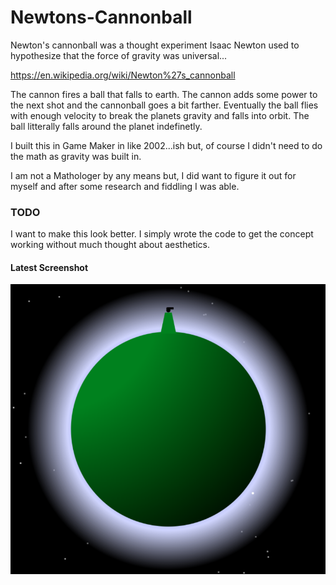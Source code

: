 # Newtons-Cannonball
Newton's cannonball was a thought experiment Isaac Newton used to hypothesize that the force of gravity was universal...

https://en.wikipedia.org/wiki/Newton%27s_cannonball

The cannon fires a ball that falls to earth.
The cannon adds some power to the next shot and the cannonball goes a bit farther.
Eventually the ball flies with enough velocity to break the planets gravity and falls into orbit.
The ball litterally falls around the planet indefinetly.

I built this in Game Maker in like 2002...ish but, of course I didn't need to do the math as gravity was built in.

I am not a Mathologer by any means but, I did want to figure it out for myself and after some research and fiddling I was able.

### TODO

I want to make this look better. I simply wrote the code to get the concept working without much thought about aesthetics.

#### Latest Screenshot

![alt text](https://github.com/061375/Newtons-Cannonball/blob/master/screen.1.0.4.png?raw=true "Screenshot")
